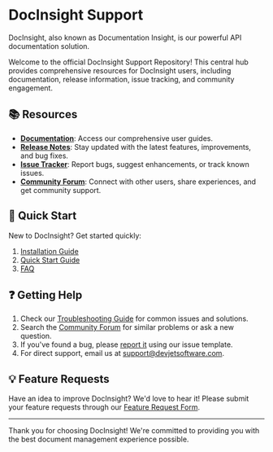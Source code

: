 # DocInsight Support

DocInsight, also known as Documentation Insight, is our powerful API documentation solution.

Welcome to the official DocInsight Support Repository! This central hub provides comprehensive resources for DocInsight users, including documentation, release information, issue tracking, and community engagement.

## 📚 Resources

- **[Documentation](./docs/README.md)**: Access our comprehensive user guides.
- **[Release Notes](./releases/README.md)**: Stay updated with the latest features, improvements, and bug fixes.
- **[Issue Tracker](https://github.com/devjetsoftware/docinsight-support/issues)**: Report bugs, suggest enhancements, or track known issues.
- **[Community Forum](https://forum.devjetsoftware.com)**: Connect with other users, share experiences, and get community support.

## 🚀 Quick Start

New to DocInsight? Get started quickly:

1. [Installation Guide](./docs/getting-started/installation.md)
2. [Quick Start Guide](./docs/getting-started/quick-start-guide.md)
3. [FAQ](./docs/faq.md)

## ❓ Getting Help

1. Check our [Troubleshooting Guide](./docs/troubleshooting.md) for common issues and solutions.
2. Search the [Community Forum](https://forum.devjetsoftware.com) for similar problems or ask a new question.
3. If you've found a bug, please [report it](https://github.com/devjetsoftware/docinsight-support/issues/new?template=bug_report.md) using our issue template.
4. For direct support, email us at support@devjetsoftware.com.

## 💡 Feature Requests

Have an idea to improve DocInsight? We'd love to hear it! Please submit your feature requests through our [Feature Request Form](https://github.com/devjetsoftware/docinsight-support/issues/new?template=feature_request.md).

---

Thank you for choosing DocInsight! We're committed to providing you with the best document management experience possible.
